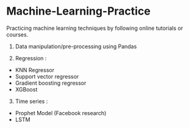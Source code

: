 # Machine-Learning-Practice
Practicing machine learning techniques by following online tutorials or courses.
1. Data manipulation/pre-processing using Pandas

2. Regression :
- KNN Regressor
- Support vector regressor 
- Gradient boosting regressor
- XGBoost

3. Time series :
- Prophet Model (Facebook research)
- LSTM
